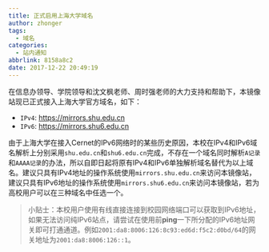 ```yaml
---
title: 正式启用上海大学域名
author: zhonger
tags:
  - 域名
categories:
  - 站内通知
abbrlink: 8158a8c2
date: 2017-12-22 20:49:19
---
```


在信息办领导、学院领导和沈文枫老师、周时强老师的大力支持和帮助下，本镜像站现已正式接入上海大学官方域名，如下：
- `IPv4`: https://mirrors.shu.edu.cn
- `IPv6`: https://mirrors.shu6.edu.cn

由于上海大学在接入Cernet的IPv6网络时的某些历史原因，本校在IPv4和IPv6域名解析上分别采用`shu.edu.cn`和`shu6.edu.cn`完成，不存在一个域名同时解析`A记录`和`AAAA记录`的办法，所以自即日起将原有IPv4和IPv6单独解析域名替代为以上域名。建议只具有IPv4地址的操作系统使用`mirrors.shu.edu.cn`来访问本镜像站，建议只具有IPv6地址的操作系统使用`mirrors.shu6.edu.cn`来访问本镜像站，若为高校用户可以在三种域名中任选一个。

> 小贴士：本校用户使用有线直接连接到校园网络端口可以获取到IPv6地址，如果无法访问纯IPv6站点，请尝试在使用前**ping**一下所分配的IPv6地址网关即可打通通道。例如`2001:da8:8006:126:8c93:ed6d:f5c2:d0bd/64`的网关地址为`2001:da8:8006:126::1`。